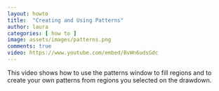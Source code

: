 ```yaml
---
layout: howto
title:  "Creating and Using Patterns"
author: laura
categories: [ how to ]
image: assets/images/patterns.png
comments: true
video: https://www.youtube.com/embed/BvWn6udsGdc
---
```


<p>This video shows how to use the patterns window to fill regions and to create your own patterns from regions you selected on the drawdown.</p>

